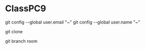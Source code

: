 # ClassPC9

git config --global user.email "~"
git config --global user.name "~"

git clone

git branch room
